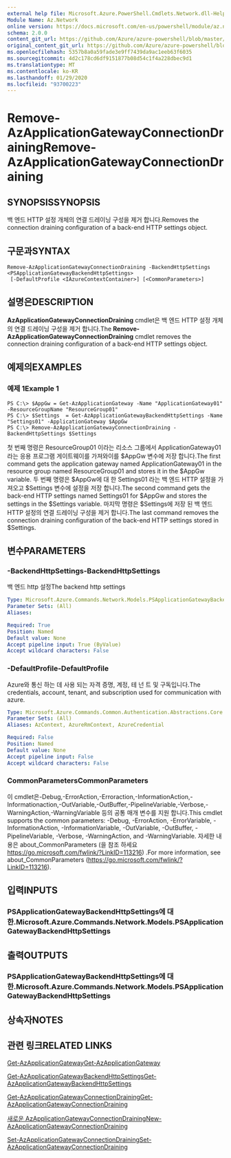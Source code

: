 ```yaml
---
external help file: Microsoft.Azure.PowerShell.Cmdlets.Network.dll-Help.xml
Module Name: Az.Network
online version: https://docs.microsoft.com/en-us/powershell/module/az.network/remove-azapplicationgatewayconnectiondraining
schema: 2.0.0
content_git_url: https://github.com/Azure/azure-powershell/blob/master/src/Network/Network/help/Remove-AzApplicationGatewayConnectionDraining.md
original_content_git_url: https://github.com/Azure/azure-powershell/blob/master/src/Network/Network/help/Remove-AzApplicationGatewayConnectionDraining.md
ms.openlocfilehash: 5357b8a0a59fade3e9ff7439da9ac1eeb63f6035
ms.sourcegitcommit: 4d2c178cd6df9151877b08d54c1f4a228dbec9d1
ms.translationtype: MT
ms.contentlocale: ko-KR
ms.lasthandoff: 01/29/2020
ms.locfileid: "93700223"
---
```

# <span data-ttu-id="55d60-101">Remove-AzApplicationGatewayConnectionDraining</span><span class="sxs-lookup"><span data-stu-id="55d60-101">Remove-AzApplicationGatewayConnectionDraining</span></span>

## <span data-ttu-id="55d60-102">SYNOPSIS</span><span class="sxs-lookup"><span data-stu-id="55d60-102">SYNOPSIS</span></span>
<span data-ttu-id="55d60-103">백 엔드 HTTP 설정 개체의 연결 드레이닝 구성을 제거 합니다.</span><span class="sxs-lookup"><span data-stu-id="55d60-103">Removes the connection draining configuration of a back-end HTTP settings object.</span></span>

## <span data-ttu-id="55d60-104">구문과</span><span class="sxs-lookup"><span data-stu-id="55d60-104">SYNTAX</span></span>

```
Remove-AzApplicationGatewayConnectionDraining -BackendHttpSettings <PSApplicationGatewayBackendHttpSettings>
 [-DefaultProfile <IAzureContextContainer>] [<CommonParameters>]
```

## <span data-ttu-id="55d60-105">설명은</span><span class="sxs-lookup"><span data-stu-id="55d60-105">DESCRIPTION</span></span>
<span data-ttu-id="55d60-106">**AzApplicationGatewayConnectionDraining** cmdlet은 백 엔드 HTTP 설정 개체의 연결 드레이닝 구성을 제거 합니다.</span><span class="sxs-lookup"><span data-stu-id="55d60-106">The **Remove-AzApplicationGatewayConnectionDraining** cmdlet removes the connection draining configuration of a back-end HTTP settings object.</span></span>

## <span data-ttu-id="55d60-107">예제의</span><span class="sxs-lookup"><span data-stu-id="55d60-107">EXAMPLES</span></span>

### <span data-ttu-id="55d60-108">예제 1</span><span class="sxs-lookup"><span data-stu-id="55d60-108">Example 1</span></span>
```
PS C:\> $AppGw = Get-AzApplicationGateway -Name "ApplicationGateway01" -ResourceGroupName "ResourceGroup01"
PS C:\> $Settings  = Get-AzApplicationGatewayBackendHttpSettings -Name "Settings01" -ApplicationGateway $AppGw
PS C:\> Remove-AzApplicationGatewayConnectionDraining -BackendHttpSettings $Settings
```

<span data-ttu-id="55d60-109">첫 번째 명령은 ResourceGroup01 이라는 리소스 그룹에서 ApplicationGateway01 라는 응용 프로그램 게이트웨이를 가져와이를 $AppGw 변수에 저장 합니다.</span><span class="sxs-lookup"><span data-stu-id="55d60-109">The first command gets the application gateway named ApplicationGateway01 in the resource group named ResourceGroup01 and stores it in the $AppGw variable.</span></span>
<span data-ttu-id="55d60-110">두 번째 명령은 $AppGw에 대 한 Settings01 라는 백 엔드 HTTP 설정을 가져오고 $Settings 변수에 설정을 저장 합니다.</span><span class="sxs-lookup"><span data-stu-id="55d60-110">The second command gets the back-end HTTP settings named Settings01 for $AppGw and stores the settings in the $Settings variable.</span></span>
<span data-ttu-id="55d60-111">마지막 명령은 $Settings에 저장 된 백 엔드 HTTP 설정의 연결 드레이닝 구성을 제거 합니다.</span><span class="sxs-lookup"><span data-stu-id="55d60-111">The last command removes the connection draining configuration of the back-end HTTP settings stored in $Settings.</span></span>

## <span data-ttu-id="55d60-112">변수</span><span class="sxs-lookup"><span data-stu-id="55d60-112">PARAMETERS</span></span>

### <span data-ttu-id="55d60-113">-BackendHttpSettings</span><span class="sxs-lookup"><span data-stu-id="55d60-113">-BackendHttpSettings</span></span>
<span data-ttu-id="55d60-114">백 엔드 http 설정</span><span class="sxs-lookup"><span data-stu-id="55d60-114">The backend http settings</span></span>

```yaml
Type: Microsoft.Azure.Commands.Network.Models.PSApplicationGatewayBackendHttpSettings
Parameter Sets: (All)
Aliases:

Required: True
Position: Named
Default value: None
Accept pipeline input: True (ByValue)
Accept wildcard characters: False
```

### <span data-ttu-id="55d60-115">-DefaultProfile</span><span class="sxs-lookup"><span data-stu-id="55d60-115">-DefaultProfile</span></span>
<span data-ttu-id="55d60-116">Azure와 통신 하는 데 사용 되는 자격 증명, 계정, 테 넌 트 및 구독입니다.</span><span class="sxs-lookup"><span data-stu-id="55d60-116">The credentials, account, tenant, and subscription used for communication with azure.</span></span>

```yaml
Type: Microsoft.Azure.Commands.Common.Authentication.Abstractions.Core.IAzureContextContainer
Parameter Sets: (All)
Aliases: AzContext, AzureRmContext, AzureCredential

Required: False
Position: Named
Default value: None
Accept pipeline input: False
Accept wildcard characters: False
```

### <span data-ttu-id="55d60-117">CommonParameters</span><span class="sxs-lookup"><span data-stu-id="55d60-117">CommonParameters</span></span>
<span data-ttu-id="55d60-118">이 cmdlet은-Debug,-ErrorAction,-Erroraction,-InformationAction,-Informationaction,-OutVariable,-OutBuffer,-PipelineVariable,-Verbose,-WarningAction,-WarningVariable 등의 공통 매개 변수를 지원 합니다.</span><span class="sxs-lookup"><span data-stu-id="55d60-118">This cmdlet supports the common parameters: -Debug, -ErrorAction, -ErrorVariable, -InformationAction, -InformationVariable, -OutVariable, -OutBuffer, -PipelineVariable, -Verbose, -WarningAction, and -WarningVariable.</span></span> <span data-ttu-id="55d60-119">자세한 내용은 about_CommonParameters (을 참조 하세요 https://go.microsoft.com/fwlink/?LinkID=113216) .</span><span class="sxs-lookup"><span data-stu-id="55d60-119">For more information, see about_CommonParameters (https://go.microsoft.com/fwlink/?LinkID=113216).</span></span>

## <span data-ttu-id="55d60-120">입력</span><span class="sxs-lookup"><span data-stu-id="55d60-120">INPUTS</span></span>

### <span data-ttu-id="55d60-121">PSApplicationGatewayBackendHttpSettings에 대 한.</span><span class="sxs-lookup"><span data-stu-id="55d60-121">Microsoft.Azure.Commands.Network.Models.PSApplicationGatewayBackendHttpSettings</span></span>

## <span data-ttu-id="55d60-122">출력</span><span class="sxs-lookup"><span data-stu-id="55d60-122">OUTPUTS</span></span>

### <span data-ttu-id="55d60-123">PSApplicationGatewayBackendHttpSettings에 대 한.</span><span class="sxs-lookup"><span data-stu-id="55d60-123">Microsoft.Azure.Commands.Network.Models.PSApplicationGatewayBackendHttpSettings</span></span>

## <span data-ttu-id="55d60-124">상속자</span><span class="sxs-lookup"><span data-stu-id="55d60-124">NOTES</span></span>

## <span data-ttu-id="55d60-125">관련 링크</span><span class="sxs-lookup"><span data-stu-id="55d60-125">RELATED LINKS</span></span>

[<span data-ttu-id="55d60-126">Get-AzApplicationGateway</span><span class="sxs-lookup"><span data-stu-id="55d60-126">Get-AzApplicationGateway</span></span>](./Get-AzApplicationGateway.md)

[<span data-ttu-id="55d60-127">Get-AzApplicationGatewayBackendHttpSettings</span><span class="sxs-lookup"><span data-stu-id="55d60-127">Get-AzApplicationGatewayBackendHttpSettings</span></span>](./Get-AzApplicationGatewayBackendHttpSettings.md)

[<span data-ttu-id="55d60-128">Get-AzApplicationGatewayConnectionDraining</span><span class="sxs-lookup"><span data-stu-id="55d60-128">Get-AzApplicationGatewayConnectionDraining</span></span>](./Get-AzApplicationGatewayConnectionDraining.md)

[<span data-ttu-id="55d60-129">새로운 AzApplicationGatewayConnectionDraining</span><span class="sxs-lookup"><span data-stu-id="55d60-129">New-AzApplicationGatewayConnectionDraining</span></span>](./New-AzApplicationGatewayConnectionDraining.md)

[<span data-ttu-id="55d60-130">Set-AzApplicationGatewayConnectionDraining</span><span class="sxs-lookup"><span data-stu-id="55d60-130">Set-AzApplicationGatewayConnectionDraining</span></span>](./Set-AzApplicationGatewayConnectionDraining.md)

